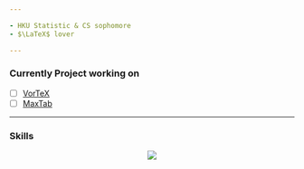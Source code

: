 ```yaml
---

- HKU Statistic & CS sophomore
- $\LaTeX$ lover

---
```


### Currently Project working on
- [ ] [VorTeX](https://github.com/Goge052215/VorTeX)
- [ ] [MaxTab](https://github.com/Goge052215/maxtab-source)
      
---

### Skills

<p align="center">
  <a href="https://go-skill-icons.vercel.app/">
    <img
      src="https://go-skill-icons.vercel.app/api/icons?i=c,swift,js,python,dask,ray,matlab,latex"
    />
  </a>
</p>
